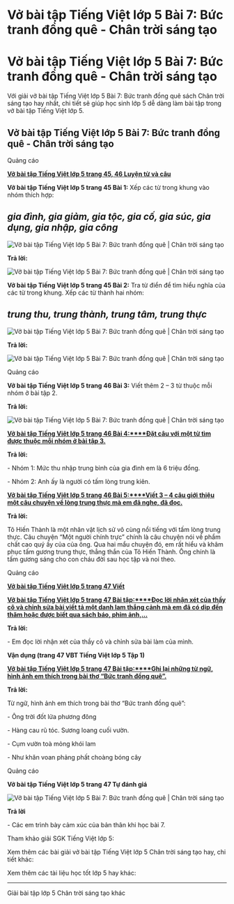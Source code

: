 # Vở bài tập Tiếng Việt lớp 5 Bài 7: Bức tranh đồng quê - Chân trời sáng tạo

# Vở bài tập Tiếng Việt lớp 5 Bài 7: Bức tranh đồng quê - Chân trời sáng tạo

Với giải vở bài tập Tiếng Việt lớp 5 Bài 7: Bức tranh đồng quê sách Chân trời sáng tạo hay nhất, chi tiết sẽ giúp học sinh lớp 5 dễ dàng làm bài tập trong vở bài tập Tiếng Việt lớp 5.

## Vở bài tập Tiếng Việt lớp 5 Bài 7: Bức tranh đồng quê - Chân trời sáng tạo

Quảng cáo

[**Vở bài tập Tiếng Việt lớp 5 trang 45, 46 Luyện từ và câu**](https://vietjack.com/vbt-tieng-viet-5-ct/luyen-tu-va-cau-trang-45-vbt-tieng-viet-5-tap-1.jsp)

**Vở bài tập Tiếng Việt lớp 5 trang 45 Bài 1:** Xếp các từ trong khung vào nhóm thích hợp:

_gia đình, gia giảm, gia tộc, gia cố, gia súc, gia dụng, gia nhập, gia công_  
---  
  
![Vở bài tập Tiếng Việt lớp 5 Bài 7: Bức tranh đồng quê | Chân trời sáng tạo](https://vietjack.com/vbt-tieng-viet-5-ct/images/bai-7-buc-tranh-dong-que-2.PNG)

**Trả lời:**

![Vở bài tập Tiếng Việt lớp 5 Bài 7: Bức tranh đồng quê | Chân trời sáng tạo](https://vietjack.com/vbt-tieng-viet-5-ct/images/bai-7-buc-tranh-dong-que-3.PNG)

**Vở bài tập Tiếng Việt lớp 5 trang 45 Bài 2:** Tra từ điển để tìm hiểu nghĩa của các từ trong khung. Xếp các từ thành hai nhóm:

_trung thu, trung thành, trung tâm, trung thực_  
---  
  
![Vở bài tập Tiếng Việt lớp 5 Bài 7: Bức tranh đồng quê | Chân trời sáng tạo](https://vietjack.com/vbt-tieng-viet-5-ct/images/bai-7-buc-tranh-dong-que-4.PNG)

**Trả lời:**

![Vở bài tập Tiếng Việt lớp 5 Bài 7: Bức tranh đồng quê | Chân trời sáng tạo](https://vietjack.com/vbt-tieng-viet-5-ct/images/bai-7-buc-tranh-dong-que-5.PNG)

Quảng cáo

**Vở bài tập Tiếng Việt lớp 5 trang 46 Bài 3:** Viết thêm 2 – 3 từ thuộc mỗi nhóm ở bài tập 2.

**Trả lời:**

![Vở bài tập Tiếng Việt lớp 5 Bài 7: Bức tranh đồng quê | Chân trời sáng tạo](https://vietjack.com/vbt-tieng-viet-5-ct/images/bai-7-buc-tranh-dong-que.PNG)

[**Vở bài tập Tiếng Việt lớp 5 trang 46 Bài 4:****Đặt câu với một từ tìm được thuộc mỗi nhóm ở bài tập 3.**](https://vietjack.com/vbt-tieng-viet-5-ct/dat-cau-voi-mot-tu-tim-duoc-thuoc-moi-nhom-o-bai-tap-3-vm.jsp)

**Trả lời:**

\- Nhóm 1: Mức thu nhập trung bình của gia đình em là 6 triệu đồng.

\- Nhóm 2: Anh ấy là người có tấm lòng trung kiên.

[**Vở bài tập Tiếng Việt lớp 5 trang 46 Bài 5:****Viết 3 – 4 câu giới thiệu một câu chuyện về lòng trung thực mà em đã nghe, đã đọc.**](https://vietjack.com/vbt-tieng-viet-5-ct/viet-3-4-cau-gioi-thieu-mot-cau-chuyen-ve-long-trung-thuc-vm.jsp)

**Trả lời:**

Tô Hiến Thành là một nhân vật lịch sử vô cùng nổi tiếng với tấm lòng trung thực. Câu chuyện “Một người chính trực” chính là câu chuyện nói về phẩm chất cao quý ấy của của ông. Qua hai mẩu chuyện đó, em rất hiểu và khâm phục tấm gương trung thực, thẳng thắn của Tô Hiến Thành. Ông chính là tấm gương sáng cho con cháu đời sau học tập và noi theo.

Quảng cáo

[**Vở bài tập Tiếng Việt lớp 5 trang 47 Viết**](https://vietjack.com/vbt-tieng-viet-5-ct/viet-trang-47-vbt-tieng-viet-5-tap-1.jsp)

[**Vở bài tập Tiếng Việt lớp 5 trang 47 Bài tập:****Đọc lời nhận xét của thầy cô và chỉnh sửa bài viết tả một danh lam thắng cảnh mà em đã có dịp đến thăm hoặc được biết qua sách báo, phim ảnh,...**](https://vietjack.com/vbt-tieng-viet-5-ct/doc-loi-nhan-xet-cua-thay-co-va-chinh-sua-bai-viet-vm.jsp)

**Trả lời:**

\- Em đọc lời nhận xét của thầy cô và chỉnh sửa bài làm của mình.

**Vận dụng (trang 47 VBT Tiếng Việt lớp 5 Tập 1)**

[**Vở bài tập Tiếng Việt lớp 5 trang 47 Bài tập:****Ghi lại những từ ngữ, hình ảnh em thích trong bài thơ “Bức tranh đồng quê”.**](https://vietjack.com/vbt-tieng-viet-5-ct/ghi-lai-nhung-tu-ngu-hinh-anh-em-thich-trong-bai-tho-buc-tranh-vm.jsp)

**Trả lời:**

Từ ngữ, hình ảnh em thích trong bài thơ “Bức tranh đồng quê”:

\- Ông trời đốt lửa phương đông

\- Hàng cau rũ tóc. Sương loang cuối vườn.

\- Cụm vườn toà mỏng khói lam

\- Như khăn voan phảng phất choàng bóng cây

Quảng cáo

**Vở bài tập Tiếng Việt lớp 5 trang 47 Tự đánh giá**

![Vở bài tập Tiếng Việt lớp 5 Bài 7: Bức tranh đồng quê | Chân trời sáng tạo](https://vietjack.com/vbt-tieng-viet-5-ct/images/bai-7-buc-tranh-dong-que-1.PNG)

**Trả lời**

\- Các em trình bày cảm xúc của bản thân khi học bài 7.

Tham khảo giải SGK Tiếng Việt lớp 5:

Xem thêm các bài giải vở bài tập Tiếng Việt lớp 5 Chân trời sáng tạo hay, chi tiết khác:

Xem thêm các tài liệu học tốt lớp 5 hay khác:

* * *

Giải bài tập lớp 5 Chân trời sáng tạo khác
